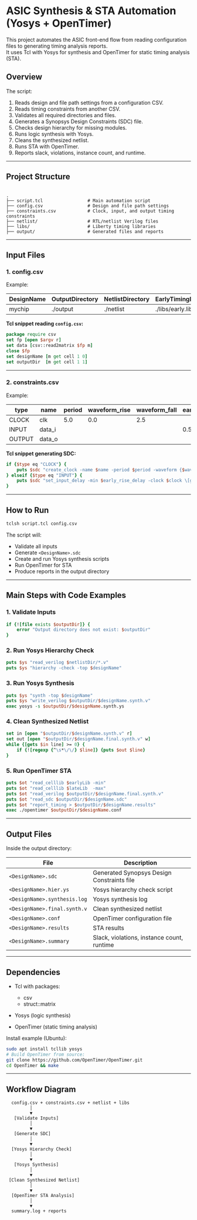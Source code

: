 
# ASIC Synthesis & STA Automation (Yosys + OpenTimer)

This project automates the ASIC front-end flow from reading configuration files to generating timing analysis reports.  
It uses Tcl with Yosys for synthesis and OpenTimer for static timing analysis (STA).

## Overview

The script:
1. Reads design and file path settings from a configuration CSV.
2. Reads timing constraints from another CSV.
3. Validates all required directories and files.
4. Generates a Synopsys Design Constraints (SDC) file.
5. Checks design hierarchy for missing modules.
6. Runs logic synthesis with Yosys.
7. Cleans the synthesized netlist.
8. Runs STA with OpenTimer.
9. Reports slack, violations, instance count, and runtime.

---

## Project Structure

```

.
├── script.tcl                 # Main automation script
├── config.csv                 # Design and file path settings
├── constraints.csv            # Clock, input, and output timing constraints
├── netlist/                   # RTL/netlist Verilog files
├── libs/                      # Liberty timing libraries
├── output/                    # Generated files and reports

````

---

## Input Files

### 1. config.csv

Example:

| DesignName | OutputDirectory | NetlistDirectory | EarlyTimingLibrary | LateTimingLibrary | ConstraintsFile |
|------------|-----------------|------------------|--------------------|-------------------|-----------------|
| mychip     | ./output        | ./netlist        | ./libs/early.lib   | ./libs/late.lib   | ./constraints.csv |

**Tcl snippet reading `config.csv`:**
```tcl
package require csv
set fp [open $argv r]
set data [csv::read2matrix $fp m]
close $fp
set designName [m get cell 1 0]
set outputDir  [m get cell 1 1]
````

---

### 2. constraints.csv

Example:

| type   | name    | period | waveform\_rise | waveform\_fall | early\_rise\_delay | early\_fall\_delay | late\_rise\_delay | late\_fall\_delay |
| ------ | ------- | ------ | -------------- | -------------- | ------------------ | ------------------ | ----------------- | ----------------- |
| CLOCK  | clk     | 5.0    | 0.0            | 2.5            |                    |                    |                   |                   |
| INPUT  | data\_i |        |                |                | 0.5                | 0.5                | 1.0               | 1.0               |
| OUTPUT | data\_o |        |                |                |                    |                    | 0.7               | 0.7               |

**Tcl snippet generating SDC:**

```tcl
if {$type eq "CLOCK"} {
    puts $sdc "create_clock -name $name -period $period -waveform {$waveform_rise $waveform_fall} \[get_ports $name]"
} elseif {$type eq "INPUT"} {
    puts $sdc "set_input_delay -min $early_rise_delay -clock $clock \[get_ports $name]"
}
```

---

## How to Run

```bash
tclsh script.tcl config.csv
```

The script will:

* Validate all inputs
* Generate `<DesignName>.sdc`
* Create and run Yosys synthesis scripts
* Run OpenTimer for STA
* Produce reports in the output directory

---

## Main Steps with Code Examples

### 1. Validate Inputs

```tcl
if {![file exists $outputDir]} {
    error "Output directory does not exist: $outputDir"
}
```

### 2. Run Yosys Hierarchy Check

```tcl
puts $ys "read_verilog $netlistDir/*.v"
puts $ys "hierarchy -check -top $designName"
```

### 3. Run Yosys Synthesis

```tcl
puts $ys "synth -top $designName"
puts $ys "write_verilog $outputDir/$designName.synth.v"
exec yosys -s $outputDir/$designName.synth.ys
```

### 4. Clean Synthesized Netlist

```tcl
set in [open "$outputDir/$designName.synth.v" r]
set out [open "$outputDir/$designName.final.synth.v" w]
while {[gets $in line] >= 0} {
    if {![regexp {^\s*\/\/} $line]} {puts $out $line}
}
```

### 5. Run OpenTimer STA

```tcl
puts $ot "read_celllib $earlyLib -min"
puts $ot "read_celllib $lateLib  -max"
puts $ot "read_verilog $outputDir/$designName.final.synth.v"
puts $ot "read_sdc $outputDir/$designName.sdc"
puts $ot "report_timing > $outputDir/$designName.results"
exec ./opentimer $outputDir/$designName.conf
```

---

## Output Files

Inside the output directory:

| File                         | Description                                |
| ---------------------------- | ------------------------------------------ |
| `<DesignName>.sdc`           | Generated Synopsys Design Constraints file |
| `<DesignName>.hier.ys`       | Yosys hierarchy check script               |
| `<DesignName>.synthesis.log` | Yosys synthesis log                        |
| `<DesignName>.final.synth.v` | Clean synthesized netlist                  |
| `<DesignName>.conf`          | OpenTimer configuration file               |
| `<DesignName>.results`       | STA results                                |
| `<DesignName>.summary`       | Slack, violations, instance count, runtime |

---

## Dependencies

* Tcl with packages:

  * csv
  * struct::matrix
* Yosys (logic synthesis)
* OpenTimer (static timing analysis)

Install example (Ubuntu):

```bash
sudo apt install tcllib yosys
# Build OpenTimer from source:
git clone https://github.com/OpenTimer/OpenTimer.git
cd OpenTimer && make
```

---

## Workflow Diagram

```
  config.csv + constraints.csv + netlist + libs
         │
         ▼
   [Validate Inputs]
         │
         ▼
   [Generate SDC]
         │
         ▼
  [Yosys Hierarchy Check]
         │
         ▼
   [Yosys Synthesis]
         │
         ▼
 [Clean Synthesized Netlist]
         │
         ▼
  [OpenTimer STA Analysis]
         │
         ▼
  summary.log + reports
```

